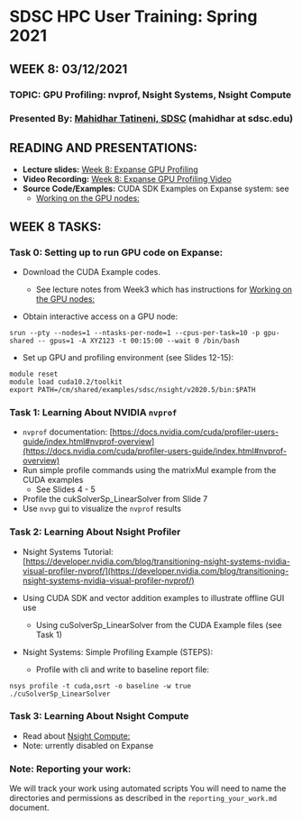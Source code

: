 # SDSC HPC User Training: Spring 2021

##  WEEK 8: 03/12/2021

### TOPIC: GPU Profiling: nvprof, Nsight Systems, Nsight Compute	

### Presented By: [Mahidhar Tatineni, SDSC](https://www.sdsc.edu/research/researcher_spotlight/tatineni_mahidhar.html)  (mahidhar at sdsc.edu)

## READING AND PRESENTATIONS:

* **Lecture slides:** [Week 8: Expanse GPU Profiling](https://github.com/sdsc-hpc-training-org/hpc-training-2021/blob/main/week8_gpu_prof/Expanse_GPU_Profiling_MTatineni.pdf)
* **Video Recording:** [Week 8: Expanse GPU Profiling Video](https://youtu.be/LnZ6S_n0ruQ)
* **Source Code/Examples:** CUDA SDK Examples on Expanse system: see
    * [Working on the
GPU nodes: ](https://github.com/sdsc-hpc-training-org/hpc-training-2021/blob/main/week3_gpu_comp/README.md)



## WEEK 8 TASKS:

### Task 0: Setting up to run GPU code on Expanse:

* Download the CUDA Example codes.
   * See lecture notes from Week3 which has instructions for [Working on the
GPU nodes: ](https://github.com/sdsc-hpc-training-org/hpc-training-2021/blob/main/week3_gpu_comp/README.md)

* Obtain interactive access on a GPU node:
```
srun --pty --nodes=1 --ntasks-per-node=1 --cpus-per-task=10 -p gpu-shared -- gpus=1 -A XYZ123 -t 00:15:00 --wait 0 /bin/bash
```

* Set up GPU and profiling environment (see Slides 12-15):
```
module reset
module load cuda10.2/toolkit
export PATH=/cm/shared/examples/sdsc/nsight/v2020.5/bin:$PATH
```

### Task 1: Learning About NVIDIA ``nvprof``
* ``nvprof`` documentation: [https://docs.nvidia.com/cuda/profiler-users-guide/index.html#nvprof-overview](https://docs.nvidia.com/cuda/profiler-users-guide/index.html#nvprof-overview)
* Run simple profile commands using the matrixMul example from the CUDA examples
  * See Slides 4 - 5
* Profile the cukSolverSp_LinearSolver from Slide 7
* Use ``nvvp`` gui to visualize the ``nvprof`` results

### Task 2: Learning About Nsight Profiler
* Nsight Systems Tutorial: [https://developer.nvidia.com/blog/transitioning-nsight-systems-nvidia-visual-profiler-nvprof/](https://developer.nvidia.com/blog/transitioning-nsight-systems-nvidia-visual-profiler-nvprof/) 
* Using CUDA SDK and vector addition examples to illustrate offline GUI use
    * Using cuSolverSp_LinearSolver  from the CUDA Example files (see Task 1)
* Nsight Systems: Simple Profiling Example (STEPS):

    * Profile with cli and write to baseline report file:
```
nsys profile -t cuda,osrt -o baseline -w true ./cuSolverSp_LinearSolver
```

### Task 3: Learning About Nsight Compute 
  * Read about [Nsight Compute: ](https://developer.nvidia.com/blog/analysis-driven-optimization-preparing-for-analysis-with-nvidia-nsight-compute-part-1/)
  * Note: urrently disabled on Expanse


### Note: Reporting your work:
We will track your work using automated scripts
You will need to name the directories and permissions as described in the ``reporting_your_work.md`` document.

